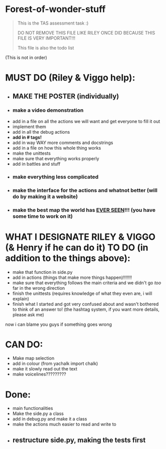 # Forest-of-wonder-stuff
> This is the TAS assessment task :)
> 
> DO NOT REMOVE THIS FILE LIKE RILEY ONCE DID BECAUSE THIS FILE IS VERY IMPORTANT!!!
> 
> This file is also the todo list

(This is not in order)
# MUST DO (Riley & Viggo help):
 - ## **MAKE THE POSTER** (individually)
 - ### **make a video demonstration**
 - add in a file on all the actions we will want and get everyone to fill it out 
 - implement them
 - add in all the debug actions
 - **add in # tags!**
 - add in way WAY more comments and docstrings
 - add in a file on how this whole thing works
 - make the unittests
 - make sure that everything works properly
 - add in battles and stuff
 - ### **make everything less complicated**
 - ### **make the interface for the actions and whatnot better** (will do by making it a website)
 - ### make the best map the world has <u>**EVER SEEN**</u>!!! (you have some time to work on it)

# WHAT I DESIGNATE RILEY & VIGGO (& Henry if he can do it) TO DO (in addition to the things above):
 - make that function in side.py
 - add in actions (things that make more things happen)!!!!!!!
 - make sure that everything follows the main criteria and we didn't go *too* far in the wrong direction
 - finish the unittests (requires knowledge of what they even are, i will explain)
 - finish what I started and got very confused about and wasn't bothered to think of an answer to! (the hashtag system, if you want more details, please ask me)

now i can blame you guys if something goes wrong

# CAN DO:
 - Make map selection
 - add in colour (from yachalk import chalk)
 - make it slowly read out the text
 - make voicelines?????????

# Done:
 - main functionalities
 - Make the side.py a class
 - add in debug.py and make it a class
 - make the actions much easier to read and write to
 - ## **restructure side.py, making the tests first**